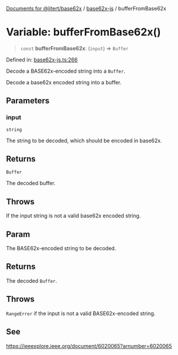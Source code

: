 [Documents for @litert/base62x](../../index.md) / [base62x-js](../index.md) / bufferFromBase62x

# Variable: bufferFromBase62x()

> `const` **bufferFromBase62x**: (`input`) => `Buffer`

Defined in: [base62x-js.ts:266](https://github.com/litert/base62x.js/blob/master/src/lib/base62x-js.ts#L266)

Decode a BASE62x-encoded string into a `Buffer`.

Decode a base62x encoded string into a buffer.

## Parameters

### input

`string`

The string to be decoded, which should be encoded in base62x.

## Returns

`Buffer`

The decoded buffer.

## Throws

If the input string is not a valid base62x encoded string.

## Param

The BASE62x-encoded string to be decoded.

## Returns

The decoded `Buffer`.

## Throws

`RangeError` if the input is not a valid BASE62x-encoded string.

## See

https://ieeexplore.ieee.org/document/6020065?arnumber=6020065
